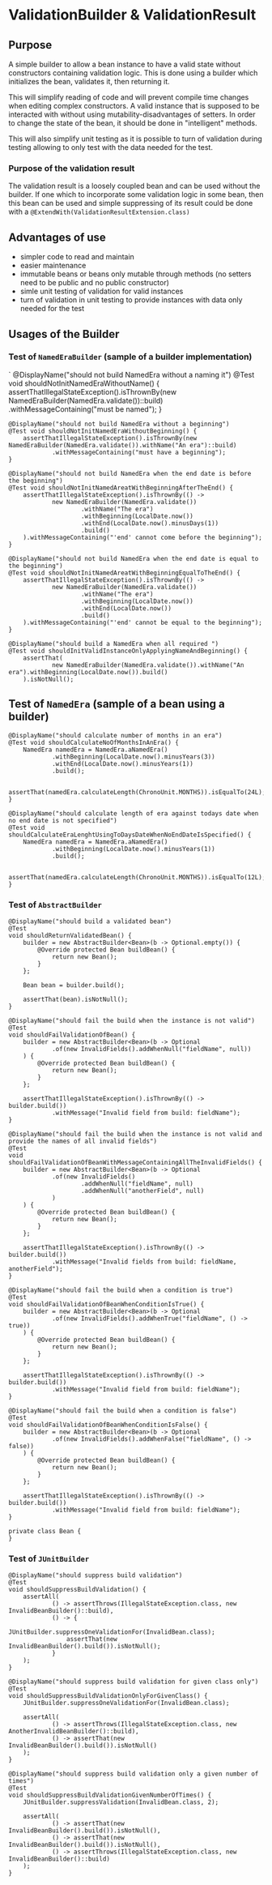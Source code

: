 # ValidationBuilder & ValidationResult

## Purpose

A simple builder to allow a bean instance to have a valid state without constructors containing validation logic.
This is done using a builder which initializes the bean, validates it, then returning it.

This will simplify reading of code and will prevent compile time changes when editing complex constructors.
A valid instance that is supposed to be interacted with without using mutability-disadvantages of setters.
In order to change the state of the bean, it should be done in "intelligent" methods.

This will also simplify unit testing as it is possible to turn of validation during testing allowing to only test with
the data needed for the test.

### Purpose of the validation result

The validation result is a loosely coupled bean and can be used without the builder. If one which to incorporate
some validation logic in some bean, then this bean can be used and simple suppressing of its result could
be done with a `@ExtendWith(ValidationResultExtension.class)`

## Advantages of use

* simpler code to read and maintain
* easier maintenance
* immutable beans or beans only mutable through methods (no setters need to be public and no public constructor)
* simle unit testing of validation for valid instances
* turn of validation in unit testing to provide instances with data only needed for the test

## Usages of the Builder

### Test of `NamedEraBuilder` (sample of a builder implementation)

`
    @DisplayName("should not build NamedEra without a naming it")
    @Test void shouldNotInitNamedEraWithoutName() {
        assertThatIllegalStateException().isThrownBy(new NamedEraBuilder(NamedEra.validate())::build)
                .withMessageContaining("must be named");
    }

    @DisplayName("should not build NamedEra without a beginning")
    @Test void shouldNotInitNamedEraWithoutBeginning() {
        assertThatIllegalStateException().isThrownBy(new NamedEraBuilder(NamedEra.validate()).withName("An era")::build)
                .withMessageContaining("must have a beginning");
    }

    @DisplayName("should not build NamedEra when the end date is before the beginning")
    @Test void shouldNotInitNamedAreatWithBeginningAfterTheEnd() {
        assertThatIllegalStateException().isThrownBy(() ->
                new NamedEraBuilder(NamedEra.validate())
                        .withName("The era")
                        .withBeginning(LocalDate.now())
                        .withEnd(LocalDate.now().minusDays(1))
                        .build()
        ).withMessageContaining("'end' cannot come before the beginning");
    }

    @DisplayName("should not build NamedEra when the end date is equal to the beginning")
    @Test void shouldNotInitNamedAreatWithBeginningEqualToTheEnd() {
        assertThatIllegalStateException().isThrownBy(() ->
                new NamedEraBuilder(NamedEra.validate())
                        .withName("The era")
                        .withBeginning(LocalDate.now())
                        .withEnd(LocalDate.now())
                        .build()
        ).withMessageContaining("'end' cannot be equal to the beginning");
    }

    @DisplayName("should build a NamedEra when all required ")
    @Test void shouldInitValidInstanceOnlyApplyingNameAndBeginning() {
        assertThat(
                new NamedEraBuilder(NamedEra.validate()).withName("An era").withBeginning(LocalDate.now()).build()
        ).isNotNull();

## Test of `NamedEra` (sample of a bean using a builder)

    @DisplayName("should calculate number of months in an era")
    @Test void shouldCalculateNoOfMonthsInAnEra() {
        NamedEra namedEra = NamedEra.aNamedEra()
                .withBeginning(LocalDate.now().minusYears(3))
                .withEnd(LocalDate.now().minusYears(1))
                .build();

        assertThat(namedEra.calculateLength(ChronoUnit.MONTHS)).isEqualTo(24L);
    }

    @DisplayName("should calculate length of era against todays date when no end date is not specified")
    @Test void shouldCalculateEraLenghtUsingToDaysDateWhenNoEndDateIsSpecified() {
        NamedEra namedEra = NamedEra.aNamedEra()
                .withBeginning(LocalDate.now().minusYears(1))
                .build();

        assertThat(namedEra.calculateLength(ChronoUnit.MONTHS)).isEqualTo(12L);
    }


### Test of `AbstractBuilder`

    @DisplayName("should build a validated bean")
    @Test
    void shouldReturnValidatedBean() {
        builder = new AbstractBuilder<Bean>(b -> Optional.empty()) {
            @Override protected Bean buildBean() {
                return new Bean();
            }
        };

        Bean bean = builder.build();

        assertThat(bean).isNotNull();
    }

    @DisplayName("should fail the build when the instance is not valid")
    @Test
    void shouldFailValidationOfBean() {
        builder = new AbstractBuilder<Bean>(b -> Optional
                .of(new InvalidFields().addWhenNull("fieldName", null))
        ) {
            @Override protected Bean buildBean() {
                return new Bean();
            }
        };

        assertThatIllegalStateException().isThrownBy(() -> builder.build())
                .withMessage("Invalid field from build: fieldName");
    }

    @DisplayName("should fail the build when the instance is not valid and provide the names of all invalid fields")
    @Test
    void shouldFailValidationOfBeanWithMessageContainingAllTheInvalidFields() {
        builder = new AbstractBuilder<Bean>(b -> Optional
                .of(new InvalidFields()
                        .addWhenNull("fieldName", null)
                        .addWhenNull("anotherField", null)
                )
        ) {
            @Override protected Bean buildBean() {
                return new Bean();
            }
        };

        assertThatIllegalStateException().isThrownBy(() -> builder.build())
                .withMessage("Invalid fields from build: fieldName, anotherField");
    }

    @DisplayName("should fail the build when a condition is true")
    @Test
    void shouldFailValidationOfBeanWhenConditionIsTrue() {
        builder = new AbstractBuilder<Bean>(b -> Optional
                .of(new InvalidFields().addWhenTrue("fieldName", () -> true))
        ) {
            @Override protected Bean buildBean() {
                return new Bean();
            }
        };

        assertThatIllegalStateException().isThrownBy(() -> builder.build())
                .withMessage("Invalid field from build: fieldName");
    }

    @DisplayName("should fail the build when a condition is false")
    @Test
    void shouldFailValidationOfBeanWhenConditionIsFalse() {
        builder = new AbstractBuilder<Bean>(b -> Optional
                .of(new InvalidFields().addWhenFalse("fieldName", () -> false))
        ) {
            @Override protected Bean buildBean() {
                return new Bean();
            }
        };

        assertThatIllegalStateException().isThrownBy(() -> builder.build())
                .withMessage("Invalid field from build: fieldName");
    }

    private class Bean {
    }

###  Test of `JUnitBuilder`

    @DisplayName("should suppress build validation")
    @Test
    void shouldSuppressBuildValidation() {
        assertAll(
                () -> assertThrows(IllegalStateException.class, new InvalidBeanBuilder()::build),
                () -> {
                    JUnitBuilder.suppressOneValidationFor(InvalidBean.class);
                    assertThat(new InvalidBeanBuilder().build()).isNotNull();
                }
        );
    }

    @DisplayName("should suppress build validation for given class only")
    @Test
    void shouldSuppressBuildValidationOnlyForGivenClass() {
        JUnitBuilder.suppressOneValidationFor(InvalidBean.class);

        assertAll(
                () -> assertThrows(IllegalStateException.class, new AnotherInvalidBeanBuilder()::build),
                () -> assertThat(new InvalidBeanBuilder().build()).isNotNull()
        );
    }

    @DisplayName("should suppress build validation only a given number of times")
    @Test
    void shouldSuppressBuildValidationGivenNumberOfTimes() {
        JUnitBuilder.suppressValidation(InvalidBean.class, 2);

        assertAll(
                () -> assertThat(new InvalidBeanBuilder().build()).isNotNull(),
                () -> assertThat(new InvalidBeanBuilder().build()).isNotNull(),
                () -> assertThrows(IllegalStateException.class, new InvalidBeanBuilder()::build)
        );
    }
